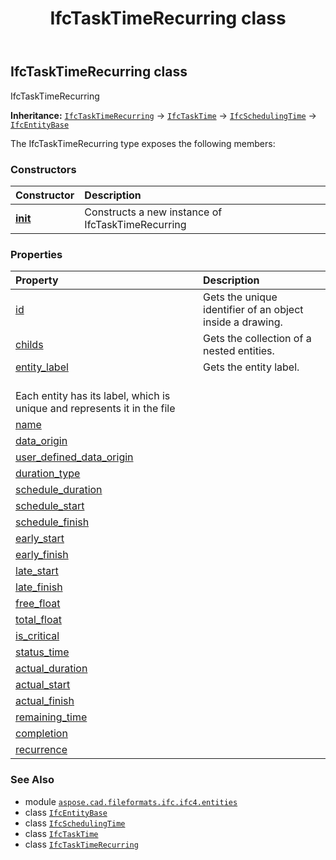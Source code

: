 ﻿---
title: IfcTaskTimeRecurring class
second_title: Aspose.CAD for Python via .NET API References
description: 
type: docs
weight: 7020
url: /python-net/aspose.cad.fileformats.ifc.ifc4.entities/ifctasktimerecurring/
is_root: false
---

## IfcTaskTimeRecurring class

IfcTaskTimeRecurring



**Inheritance:** [`IfcTaskTimeRecurring`](/cad/python-net/aspose.cad.fileformats.ifc.ifc4.entities/ifctasktimerecurring) → 
[`IfcTaskTime`](/cad/python-net/aspose.cad.fileformats.ifc.ifc4.entities/ifctasktime) → 
[`IfcSchedulingTime`](/cad/python-net/aspose.cad.fileformats.ifc.ifc4.entities/ifcschedulingtime) → 
[`IfcEntityBase`](/cad/python-net/aspose.cad.fileformats.ifc/ifcentitybase)



The IfcTaskTimeRecurring type exposes the following members:

### Constructors
| Constructor | Description |
| :- | :- |
| [__init__](/cad/python-net/aspose.cad.fileformats.ifc.ifc4.entities/ifctasktimerecurring/__init__/#) | Constructs a new instance of IfcTaskTimeRecurring |


### Properties
| Property | Description |
| :- | :- |
| [id](/cad/python-net/aspose.cad.fileformats.ifc.ifc4.entities/ifctasktimerecurring/id) | Gets the unique identifier of an object inside a drawing. |
| [childs](/cad/python-net/aspose.cad.fileformats.ifc.ifc4.entities/ifctasktimerecurring/childs) | Gets the collection of a nested entities. |
| [entity_label](/cad/python-net/aspose.cad.fileformats.ifc.ifc4.entities/ifctasktimerecurring/entity_label) | Gets the entity label.<br/>Each entity has its label, which is unique and represents it in the file |
| [name](/cad/python-net/aspose.cad.fileformats.ifc.ifc4.entities/ifctasktimerecurring/name) |  |
| [data_origin](/cad/python-net/aspose.cad.fileformats.ifc.ifc4.entities/ifctasktimerecurring/data_origin) |  |
| [user_defined_data_origin](/cad/python-net/aspose.cad.fileformats.ifc.ifc4.entities/ifctasktimerecurring/user_defined_data_origin) |  |
| [duration_type](/cad/python-net/aspose.cad.fileformats.ifc.ifc4.entities/ifctasktimerecurring/duration_type) |  |
| [schedule_duration](/cad/python-net/aspose.cad.fileformats.ifc.ifc4.entities/ifctasktimerecurring/schedule_duration) |  |
| [schedule_start](/cad/python-net/aspose.cad.fileformats.ifc.ifc4.entities/ifctasktimerecurring/schedule_start) |  |
| [schedule_finish](/cad/python-net/aspose.cad.fileformats.ifc.ifc4.entities/ifctasktimerecurring/schedule_finish) |  |
| [early_start](/cad/python-net/aspose.cad.fileformats.ifc.ifc4.entities/ifctasktimerecurring/early_start) |  |
| [early_finish](/cad/python-net/aspose.cad.fileformats.ifc.ifc4.entities/ifctasktimerecurring/early_finish) |  |
| [late_start](/cad/python-net/aspose.cad.fileformats.ifc.ifc4.entities/ifctasktimerecurring/late_start) |  |
| [late_finish](/cad/python-net/aspose.cad.fileformats.ifc.ifc4.entities/ifctasktimerecurring/late_finish) |  |
| [free_float](/cad/python-net/aspose.cad.fileformats.ifc.ifc4.entities/ifctasktimerecurring/free_float) |  |
| [total_float](/cad/python-net/aspose.cad.fileformats.ifc.ifc4.entities/ifctasktimerecurring/total_float) |  |
| [is_critical](/cad/python-net/aspose.cad.fileformats.ifc.ifc4.entities/ifctasktimerecurring/is_critical) |  |
| [status_time](/cad/python-net/aspose.cad.fileformats.ifc.ifc4.entities/ifctasktimerecurring/status_time) |  |
| [actual_duration](/cad/python-net/aspose.cad.fileformats.ifc.ifc4.entities/ifctasktimerecurring/actual_duration) |  |
| [actual_start](/cad/python-net/aspose.cad.fileformats.ifc.ifc4.entities/ifctasktimerecurring/actual_start) |  |
| [actual_finish](/cad/python-net/aspose.cad.fileformats.ifc.ifc4.entities/ifctasktimerecurring/actual_finish) |  |
| [remaining_time](/cad/python-net/aspose.cad.fileformats.ifc.ifc4.entities/ifctasktimerecurring/remaining_time) |  |
| [completion](/cad/python-net/aspose.cad.fileformats.ifc.ifc4.entities/ifctasktimerecurring/completion) |  |
| [recurrence](/cad/python-net/aspose.cad.fileformats.ifc.ifc4.entities/ifctasktimerecurring/recurrence) |  |



### See Also
* module [`aspose.cad.fileformats.ifc.ifc4.entities`](..)
* class [`IfcEntityBase`](/cad/python-net/aspose.cad.fileformats.ifc/ifcentitybase)
* class [`IfcSchedulingTime`](/cad/python-net/aspose.cad.fileformats.ifc.ifc4.entities/ifcschedulingtime)
* class [`IfcTaskTime`](/cad/python-net/aspose.cad.fileformats.ifc.ifc4.entities/ifctasktime)
* class [`IfcTaskTimeRecurring`](/cad/python-net/aspose.cad.fileformats.ifc.ifc4.entities/ifctasktimerecurring)
